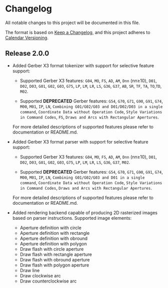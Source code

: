 # Changelog

All notable changes to this project will be documented in this file.

The format is based on [Keep a Changelog](https://keepachangelog.com/en/1.0.0/), and
this project adheres to [Calendar Versioning](https://calver.org/).

## Release 2.0.0

- Added Gerber X3 format tokenizer with support for selective feature support:

  - Supported Gerber X3 features: `G04`, `MO`, `FS`, `AD`, `AM`, `Dnn` (nn≥10), `D01`,
    `D02`, `D03`, `G01`, `G02`, `G03`, `G75`, `LP`, `LM`, `LR`, `LS`, `G36`, `G37`,
    `AB`, `SR`, `TF`, `TA`, `TO`,`TD`, `M02`.

  - Supported **DEPRECATED** Gerber features: `G54`, `G70`, `G71`, `G90`, `G91`, `G74`,
    `M00`, `M01`, `IP`, `LN`,
    `Combining G01/G02/G03 and D01/D02/D03 in a single command`,
    `Coordinate Data without Operation Code`, `Style Variations in Command Codes`, `FS`,
    `Draws and Arcs with Rectangular Apertures`.

  For more detailed descriptions of supported features please refer to documentation or
  README.md.

- Added Gerber X3 format parser with support for selective feature support:

  - Supported Gerber X3 features: `G04`, `MO`, `FS`, `AD`, `AM`, `Dnn` (nn≥10), `D01`,
    `D02`, `D03`, `G01`, `G02`, `G03`, `G75`, `LP`, `LM`, `LR`, `LS`, `G36`, `G37`,
    `M02`.

  - Supported **DEPRECATED** Gerber features: `G54`, `G70`, `G71`, `G90`, `G91`, `G74`,
    `M00`, `M01`, `IP`, `LN`, `Combining G01/G02/G03 and D01 in a single command`,
    `Coordinate Data without Operation Code`, `Style Variations in Command Codes`,
    `Draws and Arcs with Rectangular Apertures`.

  For more detailed descriptions of supported features please refer to documentation or
  README.md.

- Added rendering backend capable of producing 2D rasterized images based on parser
  instructions. Supported image elements:
  - Aperture definition with circle
  - Aperture definition with rectangle
  - Aperture definition with obround
  - Aperture definition with polygon
  - Draw flash with circle aperture
  - Draw flash with rectangle aperture
  - Draw flash with obround aperture
  - Draw flash with polygon aperture
  - Draw line
  - Draw clockwise arc
  - Draw counterclockwise arc
